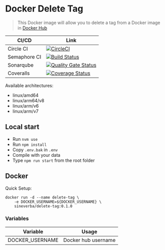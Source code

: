 Docker Delete Tag
=================

> This Docker image will allow you to delete a tag from a Docker image in [Docker Hub](https://hub.docker.com/)

| CI/CD | Link |
| ----- | ---- |
| Circle CI | [![CircleCI](https://circleci.com/gh/sineverba/docker-delete-tag.svg?style=svg)](https://circleci.com/gh/sineverba/docker-delete-tag) |
| Semaphore CI | [![Build Status](https://sineverba.semaphoreci.com/badges/docker-delete-tag.svg)](https://sineverba.semaphoreci.com/projects/docker-delete-tag) |
| Sonarqube | [![Quality Gate Status](https://sonarcloud.io/api/project_badges/measure?project=docker-delete-tag&metric=alert_status)](https://sonarcloud.io/dashboard?id=docker-delete-tag) |
| Coveralls | [![Coverage Status](https://coveralls.io/repos/github/sineverba/docker-delete-tag/badge.svg?branch=master)](https://coveralls.io/github/sineverba/docker-delete-tag?branch=master) |

Available architectures:

+ linux/amd64
+ linux/arm64/v8
+ linux/arm/v6
+ linux/arm/v7

## Local start

+ Run `nvm use`
+ Run `npm install`
+ Copy `.env.bak` in `.env`
+ Compile with your data
+ Type `npm run start` from the root folder

## Docker

Quick Setup:

```shell
docker run -d --name delete-tag \
	-e DOCKER_USERNAME=${DOCKER_USERNAME} \
	sineverba/delete-tag:0.1.0
```

### Variables

| Variable | Usage |
| -------- | ----- |
| DOCKER_USERNAME | Docker hub username |


